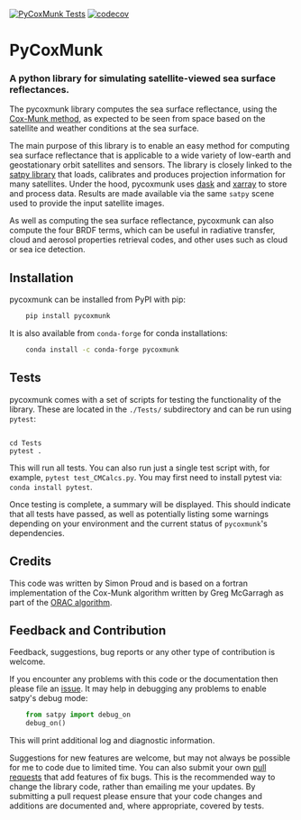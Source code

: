 
[![PyCoxMunk Tests](https://github.com/simonrp84/PyCoxMunk/workflows/Tests/badge.svg)](https://github.com/simonrp84/PyCoxMunk/actions)
[![codecov](https://codecov.io/gh/simonrp84/PyCoxMunk/branch/main/graph/badge.svg?token=4GMLURHA5V)](https://codecov.io/gh/simonrp84/PyCoxMunk)

PyCoxMunk
=========

### A python library for simulating satellite-viewed sea surface reflectances.

The pycoxmunk library computes the sea surface reflectance, using the 
[Cox-Munk method](https://doi.org/10.1364/JOSA.44.000838), as expected to be seen from space based on the satellite and 
weather conditions at the sea surface.

The main purpose of this library is to enable an easy method for computing sea surface reflectance that is applicable
to a wide variety of low-earth and geostationary orbit satellites and sensors. The library is closely linked to the 
[satpy library](https://github.com/pytroll/satpy) that loads, calibrates and produces projection information for many 
satellites. Under the hood, pycoxmunk uses [dask](https://github.com/dask/dask) and 
[xarray](https://github.com/pydata/xarray) to store and process data. Results are made available via the same `satpy` 
scene used to provide the input satellite images.

As well as computing the sea surface reflectance, pycoxmunk can also compute the four BRDF terms, which can be useful in
radiative transfer, cloud and aerosol properties retrieval codes, and other uses such as cloud or sea ice detection.

Installation
------------

pycoxmunk can be installed from PyPI with pip:

```bash
    pip install pycoxmunk
```

It is also available from `conda-forge` for conda installations:

```bash
    conda install -c conda-forge pycoxmunk
```

Tests
-----

pycoxmunk comes with a set of scripts for testing the functionality of the library. These are located in the `./Tests/`
subdirectory and can be run using `pytest`:

```

cd Tests
pytest .

```

This will run all tests. You can also run just a single test script with, for example, `pytest test_CMCalcs.py`.
You may first need to install pytest via: `conda install pytest`.

Once testing is complete, a summary will be displayed. This should indicate that all tests have passed, as well as
potentially listing some warnings depending on your environment and the current status of `pycoxmunk`'s dependencies.

Credits
-------

This code was written by Simon Proud and is based on a fortran implementation of the Cox-Munk algorithm written by 
Greg McGarragh as part of the [ORAC algorithm](https://github.com/ORAC-CC/orac).

Feedback and Contribution
-------------------------

Feedback, suggestions, bug reports or any other type of contribution is welcome.

If you encounter any problems with this code or the documentation then please file an 
[issue](https://github.com/simonrp84/PyCoxMunk/issues).
It may help in debugging any problems to enable satpy's debug mode:


```python
    from satpy import debug_on
    debug_on()
```

This will print additional log and diagnostic information.

Suggestions for new features are welcome, but may not always be possible for me to code due to limited time. You can
also submit your own [pull requests](https://github.com/simonrp84/PyCoxMunk/pulls) that add features of fix bugs. 
This is the recommended way to change the library code, rather than emailing me your updates. 
By submitting a pull request please ensure that your code changes and additions are documented and, where appropriate, 
covered by tests.
